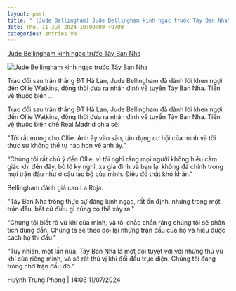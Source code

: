 ```yaml
---
layout: post
title: " [Jude Bellingham] Jude Bellingham kinh ngạc trước Tây Ban Nha"
date: Thu, 11 Jul 2024 10:00:00 +0700
categories: entries VN
---
```

[Jude Bellingham kinh ngạc trước Tây Ban Nha](https://www.tinthethao.com.vn/jude-bellingham-kinh-ngac-truoc-tay-ban-nha-d769425.html)

![Jude Bellingham kinh ngạc trước Tây Ban Nha](https://media.tinthethao.com.vn/resize/534x280/files/bongda/2024/07/11/ap24192729912047jpg.jpg)

Trao đổi sau trận thắng ĐT Hà Lan, Jude Bellingham đã dành lời khen ngợi đến Ollie Watkins, đồng thời đưa ra nhận định về tuyển Tây Ban Nha. Tiền vệ thuộc biên ...

Trao đổi sau trận thắng ĐT Hà Lan, Jude Bellingham đã dành lời khen ngợi đến Ollie Watkins, đồng thời đưa ra nhận định về tuyển Tây Ban Nha. Tiền vệ thuộc biên chế Real Madrid chia sẻ:

"Tôi rất mừng cho Ollie. Anh ấy vào sân, tận dụng cơ hội của mình và tôi thực sự không thể tự hào hơn về anh ấy."

“Chúng tôi rất chú ý đến Ollie, vì tôi nghĩ rằng mọi người không hiểu cảm giác khi đến đây, bỏ lỡ kỳ nghỉ, xa gia đình và bạn lại không đá chính trong mọi trận đấu như ở câu lạc bộ của mình. Điều đó thật khó khăn."

Bellingham đánh giá cao La Roja.

"Tây Ban Nha trông thực sự đáng kinh ngạc, rất ổn định, nhưng trong một trận đấu, bất cứ điều gì cũng có thể xảy ra."

“Chúng tôi biết rõ vũ khí của mình, và tôi chắc chắn rằng chúng tôi sẽ phân tích đúng đắn. Chúng ta sẽ theo dõi lại những trận đấu của họ và hiểu được cách họ thi đấu."

“Tuy nhiên, một lần nữa, Tây Ban Nha là một đội tuyệt vời với những thứ vũ khí của riêng mình, và sẽ rất thú vị khi đối đầu trực diện. Chúng tôi đang trông chờ trận đấu đó."

Huỳnh Trung Phong | 14:08 11/07/2024

